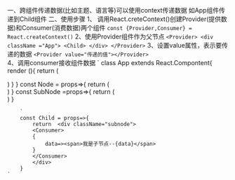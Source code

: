 一、跨组件传递数据(比如主题、语言等)可以使用context传递数据 如App组件传递到Child组件
二、使用步骤
   1、 调用React.creteContext()创建Provider(提供数据)和Consumer(消费数据)两个组件
        `const {Provider,Consumer} = React.createContext()`
   2、使用Provider组件作为父节点
        `
            <Provider>
                <div className ="App">
                    <Child>
                </div>
            </Provider>
            `
        3、设置value属性，表示要传递的数据
            `
            <Provider value="传递的值"></Provider> 
            `  
        4、调用consumer接收组件数据
        `
        class App extends React.Compontent{  
            render (){
                return (
                    <Provider value="pink">
                        <div className="app">
                            <Node />
                        </div>
                    </Provider>
                )
            }
        }
        const Node = props=>{
            return (
                <div className="node">
                    <SubNode />
                </div>
            )
        }
        const SubNode =props=>{
            return (
                <div className="subnode">
                    <Child />
                </div>
            )
        }
        
        `
        const Child = props=>{
            return  <div className="subnode">
            <Consumer>
            {
                data=><span>我是子节点--{data}</span>
            }
            </Consumer>
            </div>
        }
    `
